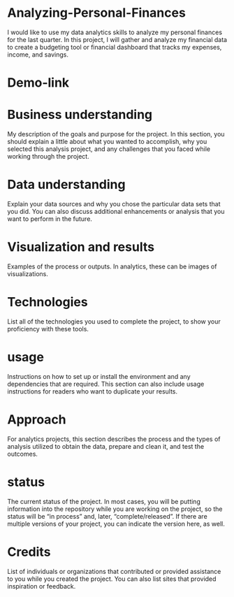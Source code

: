 # Analyzing-Personal-Finances
I would like to use my data analytics skills to analyze my personal finances for the last quarter. In this project, I will gather and analyze my financial data to create a budgeting tool or financial dashboard that tracks my expenses, income, and savings.
# Demo-link

# Business understanding
My description of the goals and purpose for the project. In this section, you should explain a little about what you wanted to accomplish, why you selected this analysis project, and any challenges that you faced while working through the project.
# Data understanding 
Explain your data sources and why you chose the particular data sets that you did. You can also discuss additional enhancements or analysis that you want to perform in the future.
# Visualization and results
Examples of the process or outputs. In analytics, these can be images of visualizations.
# Technologies
List all of the technologies you used to complete the project, to show your proficiency with these tools.
# usage
Instructions on how to set up or install the environment and any dependencies that are required. This section can also include usage instructions for readers who want to duplicate your results.
# Approach
For analytics projects, this section describes the process and the types of analysis utilized to obtain the data, prepare and clean it, and test the outcomes.
# status 
The current status of the project. In most cases, you will be putting information into the repository while you are working on the project, so the status will be “in process” and, later, “complete/released”. If there are multiple versions of your project, you can indicate the version here, as well.
# Credits
List of individuals or organizations that contributed or provided assistance to you while you created the project. You can also list sites that provided inspiration or feedback.












